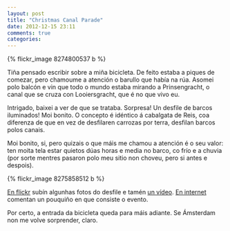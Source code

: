 ```yaml
---
layout: post
title: "Christmas Canal Parade"
date: 2012-12-15 23:11
comments: true
categories: 
---
```


{% flickr_image 8274800537 b %}

Tiña pensado escribir sobre a miña bicicleta. De feito estaba a piques de comezar, pero chamoume a atención o barullo que había na rúa. Asomei polo balcón e vin que todo o mundo estaba mirando a Prinsengracht, o canal que se cruza con Looiersgracht, que é no que vivo eu. 

Intrigado, baixei a ver de que se trataba. Sorpresa! Un desfile de barcos iluminados! Moi bonito. O concepto é idéntico á cabalgata de Reis, coa diferenza de que en vez de desfilaren carrozas por terra, desfilan barcos polos canais.

Moi bonito, si, pero quizais o que máis me chamou a atención é o seu valor: ten moita tela estar quietos dúas horas e media no barco, co frío e a chuvia (por sorte mentres pasaron polo meu sitio non choveu, pero si antes e despois).

{% flickr_image 8275858512 b %}

[En flickr](http://www.flickr.com/photos/victorpena/sets/72157632251194805/) subín algunhas fotos do desfile e tamén [un vídeo](http://www.flickr.com/photos/victorpena/8275253305/in/set-72157632251194805). [En internet](http://www.amsterdamlightfestival.com/en/programma/2012-2013/christmas-canal-parade/) comentan un pouquiño en que consiste o evento.

Por certo, a entrada da bicicleta queda para máis adiante. Se Ámsterdam non me volve sorprender, claro.
